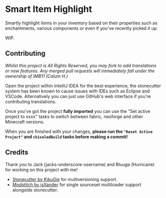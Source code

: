 # Smart Item Highlight

Smartly highlight items in your inventory based on their properties such as enchantments, various components or even if you've recently picked it up.

WIP.

## Contributing

_Whilst this project is All Rights Reserved, you may fork to add translations or new features. Any merged pull requests will immediately fall under the ownership of IMB11 (Calum H.)_

Open the project within IntellIJ IDEA for the best experience, the stonecutter system has been known to cause issues with IDEs such as Eclipse and VSCode. Alternatively you can just use GitHub's web interface if you're contributing translations.

Once you've got the project **fully imported** you can use the "Set active project to xxxx" tasks to switch between fabric, neoforge and other Minecraft versions.

When you are finished with your changes, **please run the `"Reset Active Project"` and `chiseledBuild` tasks before making a commit!**

## Credits

Thank you to Jack (jacks-underscore-username) and Bluuga (Hurricane) for working on this project with me!

- [Stonecutter by KikuGie](https://stonecutter.kikugie.dev/) for multiversioning support.
- [Modstitch by isXander](https://github.com/isXander/Modstitch) for single sourceset multiloader support alongside stonecutter.